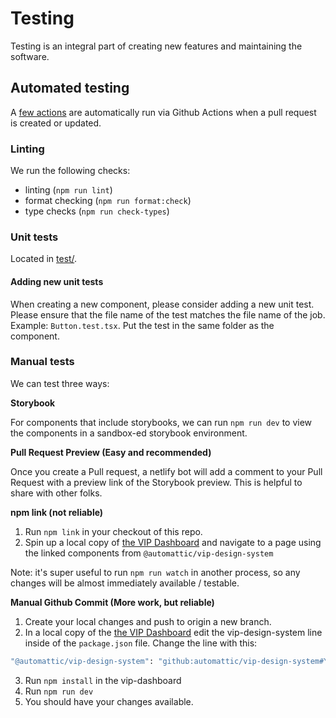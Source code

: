 # Testing

Testing is an integral part of creating new features and maintaining the software.

## Automated testing

A [few actions](https://github.com/Automattic/vip-design-system/tree/trunk/.github/workflows) are automatically run via Github Actions when a pull request is created or updated.

### Linting

We run the following checks:

- linting (`npm run lint`)
- format checking (`npm run format:check`)
- type checks (`npm run check-types`)

### Unit tests

Located in [test/](https://github.com/Automattic/vip-design-system/tree/trunk/test).

#### Adding new unit tests

When creating a new component, please consider adding a new unit test. Please ensure that the file name of the test matches the file name of the job. Example: `Button.test.tsx`. Put the test in the same folder as the component.

### Manual tests

We can test three ways:

**Storybook**

For components that include storybooks, we can run `npm run dev` to view the components in a sandbox-ed storybook environment.

**Pull Request Preview (Easy and recommended)**

Once you create a Pull request, a netlify bot will add a comment to your Pull Request with a preview link of the Storybook preview. This is helpful to share with other folks.

**npm link (not reliable)**

1. Run `npm link` in your checkout of this repo.
2. Spin up a local copy of [the VIP Dashboard](https://github.com/automattic/vip-dashboard) and navigate to a page using the linked components from `@automattic/vip-design-system`

Note: it's super useful to run `npm run watch` in another process, so any changes will be almost immediately available / testable.

**Manual Github Commit (More work, but reliable)**

1. Create your local changes and push to origin a new branch.
2. In a local copy of the [the VIP Dashboard](https://github.com/automattic/vip-dashboard) edit the vip-design-system line inside of the `package.json` file. Change the line with this:

```bash
"@automattic/vip-design-system": "github:automattic/vip-design-system#YOUR_PUSHED_COMMIT_HASH",
```

3. Run `npm install` in the vip-dashboard
4. Run `npm run dev`
5. You should have your changes available.
